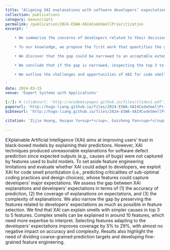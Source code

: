 ```yaml
---
title: "Aligning XAI explanations with software developers’ expectations: A case study with code smell prioritization"
collection: publications
category: manuscripts
permalink: /publication/2024-ESWA-XAI4CodeSmellPrioritization
excerpt: '

    • We summarize the concerns of developers related to their decision-making toward code smell criticality, including code design and implementation, code evolution, code functionality, and developer-related factors.<br>

    • To our knowledge, we propose the first work that quantifies the gap between XAI explanation and developers’ expectations in code smell prioritization. The expectation could be huge even if all their concerns are captured by the features, e.g., more than 40% of the concerns of the developers do not appear in simple explanations.<br>

    • We discover that the gap could be narrowed to an acceptable extent by adapting to developers’ when selecting features, i.e., preserving the features related to the major concerns of developers as much as possible.<br>

    • We conclude that if the gap is narrowed, inspecting the top 3 to 5 important features is sufficient to meet the developers’ expectations in explaining issues with simpler causes such as Spaghetti Code, but the explanation may be less helpful for novice users in issues with complex or controversial causes such as Shotgun Surgery.<br>

    • We outline the challenges and opportunities of XAI for code smell prioritization and SQA in terms of feature engineering, problem definition, and XAI methodologies.

'
date: 2024-03-15
venue: 'Expert Systems with Applications'

[//]: # (slidesurl: 'http://academicpages.github.io/files/slides1.pdf')
paperurl: 'http://hugo-liang.github.io/files/2024-ESWA-XAI4CodeSmellPrioritization.pdf'
bibtexurl: 'http://hugo-liang.github.io/files/2024-ESWA-XAI4CodeSmellPrioritization.bib'

citation: 'Zijie Huang, Huiqun Yu<sup>*</sup>, Guisheng Fan<sup>*</sup>, Zhiqing Shao, Mingchen Li, <strong>Yuguo Liang</strong>. Aligning XAI explanations with software developers’ expectations: A case study with code smell prioritization. Expert Systems with Applications, 2024, 238: 121640. <a href="https://doi.org/10.1016/j.eswa.2023.121640">https://doi.org/10.1016/j.eswa.2023.121640</a>. [CCF-C/SCI-Q1]
'
---
```

EXplainable Artificial Intelligence (XAI) aims at improving users’ trust in black-boxed models by explaining their predictions. However, XAI techniques produced unreasonable explanations for software defect prediction since expected outputs (e.g., causes of bugs) were not captured by features used to build models. To set aside feature engineering limitations and evaluate whether XAI could adapt to developers, we exploit XAI for code smell prioritization (i.e., predicting criticalities of sub-optimal coding practices and design choices), whose features could capture developers’ major expectations. We assess the gap between XAI explanations and developers’ expectations in terms of (1) the accuracy of prediction, (2) the coverage of explanations on expectations, and (3) the complexity of explanations. We also narrow the gap by preserving the features related to developers’ expectations as much as possible in feature selection. We find that XAI can explain smells with simpler causes in top 3 to 5 features. Complex smells can be explained in around 10 features, which need more expertise to interpret. Selecting features adapting to the developers’ expectations improves coverage by 5% to 29%, with almost no negative impact on accuracy and complexity. Results also highlight the need of dividing coarse-grained prediction targets and developing fine-grained feature engineering.
